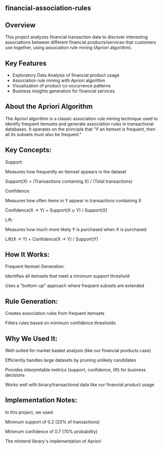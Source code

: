 ##  financial-association-rules




## Overview

This project analyzes financial transaction data to discover interesting associations between different financial products/services that customers use together, using association rule mining (Apriori algorithm).

##  Key Features

- Exploratory Data Analysis of financial product usage
- Association rule mining with Apriori algorithm
- Visualization of product co-occurrence patterns
- Business insights generation for financial services

## About the Apriori Algorithm
The Apriori algorithm is a classic association rule mining technique used to identify frequent itemsets and generate association rules in transactional databases. It operates on the principle that "if an itemset is frequent, then all its subsets must also be frequent."

##  Key Concepts:
Support:

Measures how frequently an itemset appears in the dataset

Support(X) = (Transactions containing X) / (Total transactions)

Confidence:

Measures how often items in Y appear in transactions containing X

Confidence(X → Y) = Support(X ∪ Y) / Support(X)

Lift:

Measures how much more likely Y is purchased when X is purchased

Lift(X → Y) = Confidence(X → Y) / Support(Y)

## How It Works:
Frequent Itemset Generation:

Identifies all itemsets that meet a minimum support threshold

Uses a "bottom-up" approach where frequent subsets are extended

## Rule Generation:

Creates association rules from frequent itemsets

Filters rules based on minimum confidence thresholds

## Why We Used It:
Well-suited for market basket analysis (like our financial products case)

Efficiently handles large datasets by pruning unlikely candidates

Provides interpretable metrics (support, confidence, lift) for business decisions

Works well with binary/transactional data like our financial product usage

## Implementation Notes:
In this project, we used:

Minimum support of 0.2 (20% of transactions)

Minimum confidence of 0.7 (70% probability)

The mlxtend library's implementation of Apriori
